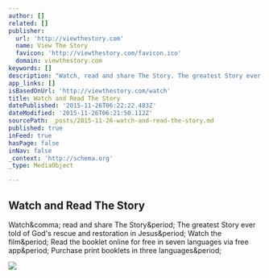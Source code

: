 ```yaml
---
author: []
related: []
publisher:
  url: 'http://viewthestory.com'
  name: View The Story
  favicon: 'http://viewthestory.com/favicon.ico'
  domain: viewthestory.com
keywords: []
description: "Watch, read and share The Story. The greatest Story ever told of God's rescue and restoration in Jesus. Watch the film. Read the booklet online for free in seven languages via free app. Purchase print booklets in three languages."
app_links: []
isBasedOnUrl: 'http://viewthestory.com/watch'
title: Watch and Read The Story
datePublished: '2015-11-26T06:22:22.483Z'
dateModified: '2015-11-26T06:21:50.112Z'
sourcePath: _posts/2015-11-26-watch-and-read-the-story.md
published: true
inFeed: true
hasPage: false
inNav: false
_context: 'http://schema.org'
_type: MediaObject

---
```

<article style=""><h1>Watch and Read The Story</h1><p>Watch&amp;comma; read and share The Story&amp;period; The greatest Story ever told of God's rescue and restoration in Jesus&amp;period; Watch the film&amp;period; Read the booklet online for free in seven languages via free app&amp;period; Purchase print booklets in three languages&amp;period;</p><img src="http://viewthestory.com/img/social/the_story.jpg" /></article>